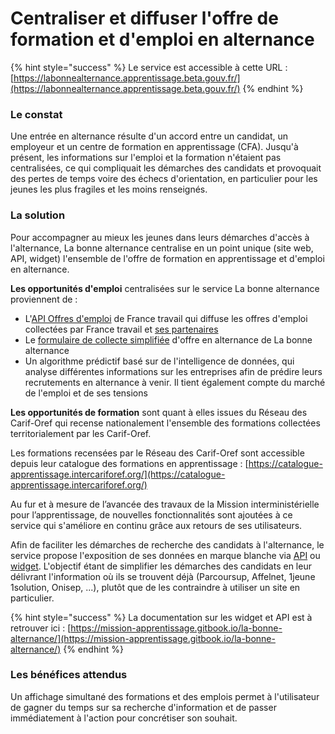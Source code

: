 # Centraliser et diffuser l'offre de formation et d'emploi en alternance

{% hint style="success" %}
Le service est accessible à cette URL : [https://labonnealternance.apprentissage.beta.gouv.fr/](https://labonnealternance.apprentissage.beta.gouv.fr/)
{% endhint %}

### Le constat

Une entrée en alternance résulte d'un accord entre un candidat, un employeur et un centre de formation en apprentissage (CFA). Jusqu'à présent, les informations sur l'emploi et la formation n'étaient pas centralisées, ce qui compliquait les démarches des candidats et provoquait des pertes de temps voire des échecs d'orientation, en particulier pour les jeunes les plus fragiles et les moins renseignés.

### La solution

Pour accompagner au mieux les jeunes dans leurs démarches d'accès à l'alternance, La bonne alternance centralise en un point unique (site web, API, widget) l'ensemble de l'offre de formation en apprentissage et d'emploi en alternance.&#x20;

**Les opportunités d'emploi** centralisées sur le service La bonne alternance proviennent de :&#x20;

* L'[API Offres d'emploi](https://francetravail.io/data/api/offres-emploi) de France travail qui diffuse les offres d'emploi collectées par France travail et [ses partenaires](https://www.francetravail.fr/candidat/vos-services-en-ligne/des-partenaires-pour-vous-propos.html)
* Le [formulaire de collecte simplifiée](https://labonnealternance.apprentissage.beta.gouv.fr/acces-recruteur) d'offre en alternance de La bonne alternance
* Un algorithme prédictif basé sur de l'intelligence de données, qui analyse différentes informations sur les entreprises afin de prédire leurs recrutements en alternance à venir. Il tient également compte du marché de l'emploi et de ses tensions

**Les opportunités de formation** sont quant à elles issues du Réseau des Carif-Oref qui recense nationalement l'ensemble des formations collectées territorialement par les Carif-Oref.

Les formations recensées par le Réseau des Carif-Oref sont accessible depuis leur catalogue des formations en apprentissage : [https://catalogue-apprentissage.intercariforef.org/](https://catalogue-apprentissage.intercariforef.org/)



Au fur et à mesure de l’avancée des travaux de la Mission interministérielle pour l’apprentissage, de nouvelles fonctionnalités sont ajoutées à ce service qui s'améliore en continu grâce aux retours de ses utilisateurs.

Afin de faciliter les démarches de recherche des candidats à l'alternance, le service propose l'exposition de ses données en marque blanche via [API](https://api.gouv.fr/les-api/api-la-bonne-alternance) ou [widget](https://mission-apprentissage.gitbook.io/la-bonne-alternance/documentation#tester-le-widget-de-candidature-labonnealternance). L'objectif étant de simplifier les démarches des candidats en leur délivrant l'information où ils se trouvent déjà (Parcoursup, Affelnet, 1jeune 1solution, Onisep, ...), plutôt que de les contraindre à utiliser un site en particulier.



{% hint style="success" %}
La documentation sur les widget et API est à retrouver ici : [https://mission-apprentissage.gitbook.io/la-bonne-alternance/](https://mission-apprentissage.gitbook.io/la-bonne-alternance/)
{% endhint %}

### Les bénéfices attendus

Un affichage simultané des formations et des emplois permet à l'utilisateur de gagner du temps sur sa recherche d'information et de passer immédiatement à l'action pour concrétiser son souhait.
